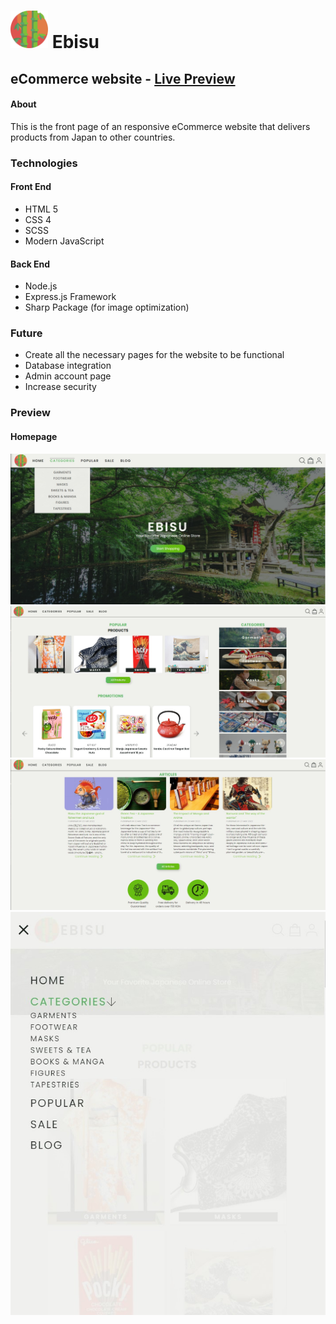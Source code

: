 # <img src="https://github.com/AlexMincu/Ebisu-website/blob/main/assets/images/logo/logo-512px.png?raw=true" width="60px"> Ebisu

## eCommerce website - [Live Preview](https://ebisu-shop.herokuapp.com)
#### About
This is the front page of an responsive eCommerce website that delivers products from Japan to other countries.


### Technologies
#### Front End
- HTML 5
- CSS 4
- SCSS
- Modern JavaScript
#### Back End
- Node.js
- Express.js Framework
- Sharp Package (for image optimization)

### Future
- Create all the necessary pages for the website to be functional
- Database integration
- Admin account page
- Increase security

### Preview
#### Homepage 
![](https://github.com/AlexMincu/Ebisu-website/blob/main/github-previews/cover.jpeg?raw=true)
![](https://github.com/AlexMincu/Ebisu-website/blob/main/github-previews/preview1.jpeg?raw=true)
![](https://github.com/AlexMincu/Ebisu-website/blob/main/github-previews/preview2.jpeg?raw=true)
![](https://github.com/AlexMincu/Ebisu-website/blob/main/github-previews/mobile_menu.jpeg?raw=true)
